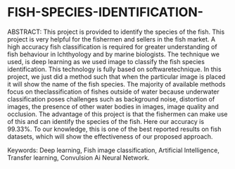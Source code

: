 # FISH-SPECIES-IDENTIFICATION-
ABSTRACT:
This project is provided to identify the species of the fish. This project is very helpful for the fishermen and sellers in the fish market. A high accuracy fish classification is required for greater understanding of fish 
behaviour in Ichthyology and by marine biologists. The technique we used, is deep learning as we used image to classify the fish species identification. This technology is fully based on softwaretechnique. In this project,
we just did a method such that when the particular image is placed it will show the name of the fish species. The majority of available methods focus on theclassification of fishes outside of water because underwater 
classification poses challenges such as background noise, distortion of images, the presence of other water bodies in images, image quality and occlusion. The advantage of this project is that the fishermen can make use 
of this and can identify the species of the fish. Here our accuracy is 99.33%. To our knowledge, this is one of the best reported results on fish datasets, which will show the effectiveness of our proposed approach.

Keywords:
Deep learning, Fish image classification, Artificial Intelligence, Transfer learning, Convulsion
Ai Neural Network.
